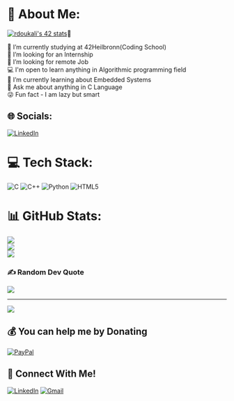 # 💫 About Me:
[![rdoukali's 42 stats](https://badge.mediaplus.ma/binary/rdoukali?1337Badge=off&UM6P=off)](https://github.com/rdoukali42)🔭 <br>

🔭 I’m currently studying at 42Heilbronn(Coding School)<br>🔎 I’m looking for an Internship <br>🤝 I’m looking for remote Job<br>💻 I'm open to learn anything in Algorithmic programming field<br>🌱 I’m currently learning about Embedded Systems<br>💬 Ask me about anything in C Language<br>😜 Fun fact - I am lazy but smart


## 🌐 Socials:
[![LinkedIn](https://img.shields.io/badge/LinkedIn-%230077B5.svg?logo=linkedin&logoColor=white)](https://linkedin.com/in/rdoukali42) 

# 💻 Tech Stack:
![C](https://img.shields.io/badge/c-%2300599C.svg?style=for-the-badge&logo=c&logoColor=white) ![C++](https://img.shields.io/badge/c++-%2300599C.svg?style=for-the-badge&logo=c%2B%2B&logoColor=white) ![Python](https://img.shields.io/badge/python-3670A0?style=for-the-badge&logo=python&logoColor=ffdd54) ![HTML5](https://img.shields.io/badge/html5-%23E34F26.svg?style=for-the-badge&logo=html5&logoColor=white)
# 📊 GitHub Stats:
![](https://github-readme-stats.vercel.app/api?username=rdoukali42&theme=city_light&hide_border=false&include_all_commits=false&count_private=false)<br/>
![](https://github-readme-streak-stats.herokuapp.com/?user=rdoukali42&theme=city_light&hide_border=false)<br/>
![](https://github-readme-stats.vercel.app/api/top-langs/?username=rdoukali42&theme=city_light&hide_border=false&include_all_commits=false&count_private=false&layout=compact)

### ✍️ Random Dev Quote
![](https://quotes-github-readme.vercel.app/api?type=horizontal&theme=dark)

---
[![](https://visitcount.itsvg.in/api?id=rdoukali42&icon=0&color=0)](https://visitcount.itsvg.in)

  ## 💰 You can help me by Donating
  [![PayPal](https://img.shields.io/badge/PayPal-00457C?style=for-the-badge&logo=paypal&logoColor=white)](https://paypal.me/ReDaRFX) 

  ## 📱 Connect With Me!
[![LinkedIn](https://img.shields.io/badge/-LinkedIn-0e76a8?style=flat-square&logo=linkedin&logoColor=white)](https://www.linkedin.com/in/rdoukali42/)
[![Gmail](https://img.shields.io/badge/-Gmail-d95040?style=flat-square&logo=gmail&logoColor=white)](reda.doukali.farji@gmail.com)
<!-- Proudly created with GPRM ( https://gprm.itsvg.in ) -->
